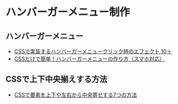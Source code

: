 # ハンバーガーメニュー制作

## ハンバーガーメニュー
- [CSSで実装するハンバーガーメニュークリック時のエフェクト 10＋](https://www.nxworld.net/tips/12-css-hamburger-menu-active-effect.html)
- [CSSだけで簡単！ハンバーガーメニューの作り方（スマホ対応）](https://saruwakakun.com/html-css/reference/nav-drawer)

## CSSで上下中央揃えする方法
- [CSSで要素を上下や左右から中央寄せする7つの方法](https://www.granfairs.com/blog/staff/centering-by-css)
